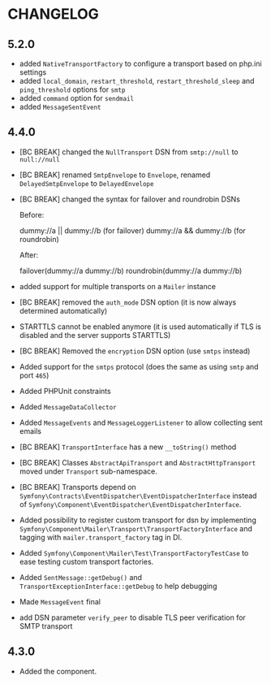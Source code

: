 CHANGELOG
=========

5.2.0
-----

 * added `NativeTransportFactory` to configure a transport based on php.ini settings
 * added `local_domain`, `restart_threshold`, `restart_threshold_sleep` and `ping_threshold` options for `smtp`
 * added `command` option for `sendmail`
 * added `MessageSentEvent`

4.4.0
-----

 * [BC BREAK] changed the `NullTransport` DSN from `smtp://null` to `null://null`
 * [BC BREAK] renamed `SmtpEnvelope` to `Envelope`, renamed `DelayedSmtpEnvelope` to
   `DelayedEnvelope`
 * [BC BREAK] changed the syntax for failover and roundrobin DSNs

   Before:

   dummy://a || dummy://b (for failover)
   dummy://a && dummy://b (for roundrobin)

   After:

   failover(dummy://a dummy://b)
   roundrobin(dummy://a dummy://b)

 * added support for multiple transports on a `Mailer` instance
 * [BC BREAK] removed the `auth_mode` DSN option (it is now always determined automatically)
 * STARTTLS cannot be enabled anymore (it is used automatically if TLS is disabled and the server supports STARTTLS)
 * [BC BREAK] Removed the `encryption` DSN option (use `smtps` instead)
 * Added support for the `smtps` protocol (does the same as using `smtp` and port `465`)
 * Added PHPUnit constraints
 * Added `MessageDataCollector`
 * Added `MessageEvents` and `MessageLoggerListener` to allow collecting sent emails
 * [BC BREAK] `TransportInterface` has a new `__toString()` method
 * [BC BREAK] Classes `AbstractApiTransport` and `AbstractHttpTransport` moved under `Transport` sub-namespace.
 * [BC BREAK] Transports depend on `Symfony\Contracts\EventDispatcher\EventDispatcherInterface`
   instead of `Symfony\Component\EventDispatcher\EventDispatcherInterface`.
 * Added possibility to register custom transport for dsn by implementing
   `Symfony\Component\Mailer\Transport\TransportFactoryInterface` and tagging with `mailer.transport_factory` tag in DI.
 * Added `Symfony\Component\Mailer\Test\TransportFactoryTestCase` to ease testing custom transport factories.
 * Added `SentMessage::getDebug()` and `TransportExceptionInterface::getDebug` to help debugging
 * Made `MessageEvent` final
 * add DSN parameter `verify_peer` to disable TLS peer verification for SMTP transport

4.3.0
-----

 * Added the component.
